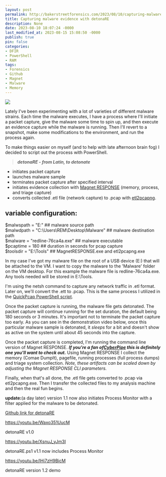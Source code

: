 ```yaml
---
layout: post
permalink: http://bakerstreetforensics.com/2023/08/10/capturing-malware-evidence-with-detonare/
title: Capturing malware evidence with detonaRE
description: None
date: 2023-08-10 18:07:24 -0000
last_modified_at: 2023-08-15 15:08:50 -0000
publish: true
pin: false
categories:
- DFIR
- PowerShell
- RAM
tags:
- Forensics
- Github
- Magnet
- Malware
- Memory
---
```

![](https://bakerstreetforensics.com/wp-content/uploads/2023/08/screenshot-2023-08-10-at-12.12.39e280afpm.png?w=1024)

Lately I've been experimenting with a lot of varieties of different malware strains. Each time the malware executes, I have a process where I'll initiate a packet capture, give the malware some time to spin up, and then execute an evidence capture while the malware is running. Then I'll revert to a snapshot, make some modifications to the environment, and run the process again. 

To make things easier on myself (and to help with late afternoon brain fog) I decided to script out the process with PowerShell.

> **_detonaRE - from Latin, to detonate_**

  * initiates packet capture
  * launches malware sample
  * terminates packet capture after specified interval
  * initiates evidence collection with [Magnet RESPONSE](https://support.magnetforensics.com/s/article/Collect-evidence-for-incident-response-investigations-with-Magnet-RESPONSE) (memory, process, and triage capture)
  * converts collected .etl file (network capture) to .pcap with [etl2pcapng](https://github.com/microsoft/etl2pcapng).



## variable configuration:  
$malwspath = "E:" ## malware source path  
$malwdpath = "C:\Users\REM\Desktop\Malware\" ## malware destination path  
$malware = "redline-76ca4a.exe" ## malware executable  
$pcaptime = 180 ## duration in seconds for pcap capture  
$toolsdir = "E:\Tools" ## MagnetRESPONSE.exe and etl2pcapng.exe

In my case I've got my malware file on the root of a USB device (E:) that will be attached to the VM. I want to copy the malware to the 'Malware' folder on the VM desktop. For this example the malware file is redline-76ca4a.exe. Any tools needed will be stored in E:\Tools.

I'm using the netsh command to capture any network traffic in .etl format. Later on, we'll convert the .ett to .pcap. This is the same process I utilized in the [QuickPcap PowerShell script](https://bakerstreetforensics.com/2022/01/07/quickpcap-capturing-a-pcap-with-powershell/).

Once the packet capture is running, the malware file gets detonated. The packet capture will continue running for the set duration, the default being 180 seconds or 3 minutes. It's important not to terminate the packet capture too early. As you can see in the demonstration video below, once this particular malware sample is detonated, it _sleeps_ for a bit and doesn't show as active on the system until about 45 seconds into the capture.

Once the packet capture is completed, I'm running the command line version of Magnet RESPONSE. **_If you're a fan of[CyberPipe](https://github.com/dwmetz/CyberPipe) this is definitely one you'll want to check out._** Using Magnet RESPONSE I collect the memory (Comae DumpIt), pagefile, running processes (full process dumps) and triage system collection. _Note, these artifacts can be scaled down by adjusting the Magnet RESPONSE CLI parameters._

Finally, when that's all done, the .etl file gets converted to .pcap via etl2pcapng.exe. Then I transfer the collected files to my analysis machine and then the real fun begins.

**update:**(a day later) version 1.1 now also initiates Process Monitor with a filter applied for the malware to be detonated. 

[Github link for detonaRE](https://github.com/dwmetz/detonaRE)

https://youtu.be/Waxo351UucM 

detonaRE v1.0

https://youtu.be/XsnuJ_yJm3I 

detonaRE.ps1 v1.1 now includes Process Monitor

https://youtu.be/lHi7zH9BicM 

detonaRE version 1.2 demo
